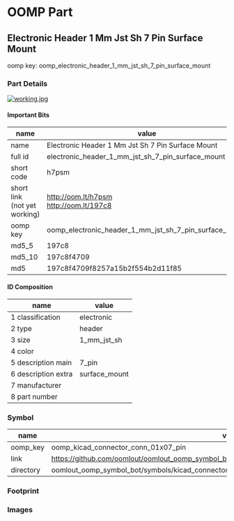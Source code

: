 # OOMP Part  
## Electronic Header 1 Mm Jst Sh 7 Pin Surface Mount  
  
oomp key: oomp_electronic_header_1_mm_jst_sh_7_pin_surface_mount  
  
### Part Details  
  
[![working.jpg](working_600.jpg)](working.jpg)  
  
#### Important Bits  
| name | value | 
| --- | --- | 
| name | Electronic Header 1 Mm Jst Sh 7 Pin Surface Mount | 
| full id | electronic_header_1_mm_jst_sh_7_pin_surface_mount | 
| short code | h7psm | 
| short link<br>(not yet working) | http://oom.lt/h7psm<br>http://oom.lt/197c8 | 
| oomp key | oomp_electronic_header_1_mm_jst_sh_7_pin_surface_mount | 
| md5_5 | 197c8 | 
| md5_10 | 197c8f4709 | 
| md5 | 197c8f4709f8257a15b2f554b2d11f85 | 
#### ID Composition  
| name | value | 
| --- | --- | 
| 1 classification | electronic | 
| 2 type | header | 
| 3 size | 1_mm_jst_sh | 
| 4 color |  | 
| 5 description main | 7_pin | 
| 6 description extra | surface_mount | 
| 7 manufacturer |  | 
| 8 part number |  | 
### Symbol  
| name | value | 
| --- | --- | 
| oomp_key | oomp_kicad_connector_conn_01x07_pin | 
| link | https://github.com/oomlout/oomlout_oomp_symbol_bot/tree/main/symbols/kicad_connector_conn_01x07_pin | 
| directory | oomlout_oomp_symbol_bot/symbols/kicad_connector_conn_01x07_pin//working/working.kicad_sym | 
### Footprint  
### Images  
